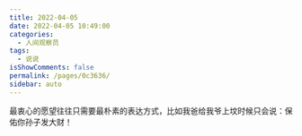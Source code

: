 ```yaml
---
title: 2022-04-05
date: 2022-04-05 10:49:00
categories: 
  - 人间观察员
tags: 
  - 说说
isShowComments: false
permalink: /pages/0c3636/
sidebar: auto
---
```


最衷心的愿望往往只需要最朴素的表达方式，比如我爸给我爷上坟时候只会说：保佑你孙子发大财！ ​​​
